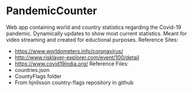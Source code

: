 # PandemicCounter
Web app containing world and country statistics regarding the Covid-19 pandemic. Dynamically updates to show most current statistics. Meant for video streaming and created for eductional purposes.
Reference Sites:
  - https://www.worldometers.info/coronavirus/
  - http://www.risklayer-explorer.com/event/100/detail
  - https://www.covid19india.org/
Reference Files:
  - countries.json
  - CountyFlags folder
  - From hjnilsson country-flags repository in github
